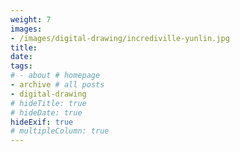 ```yaml
---
weight: 7
images:
- /images/digital-drawing/incrediville-yunlin.jpg
title: 
date: 
tags:
# - about # homepage
- archive # all posts
- digital-drawing
# hideTitle: true
# hideDate: true
hideExif: true
# multipleColumn: true
---
```


